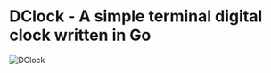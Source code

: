 # DClock - A simple terminal digital clock written in Go

![DClock](https://live.staticflickr.com/65535/52391729571_cda69773ac_z.jpg)

